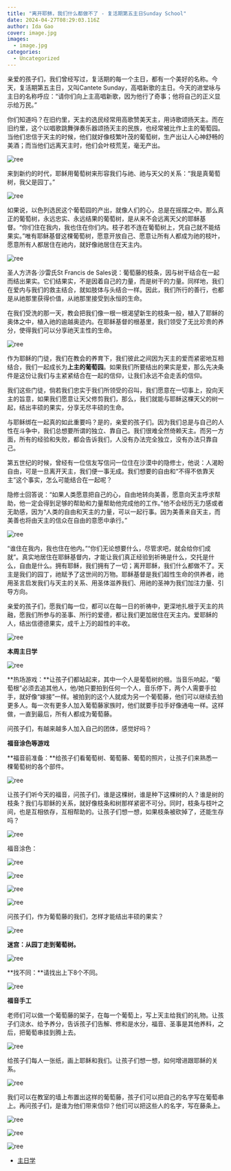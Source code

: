 ```yaml
---
title: "离开耶稣，我们什么都做不了 - 复活期第五主日Sunday School"
date: 2024-04-27T08:29:03.116Z
author: Ida Gao
cover: image.jpg
images:
  - image.jpg
categories:
  - Uncategorized
---
```


亲爱的孩子们，我们曾经写过，复活期的每一个主日，都有一个美好的名称。今天，复活期第五主日，又叫Cantete Sunday，高唱新歌的主日。今天的进堂咏与主日的名称呼应：“请你们向上主高唱新歌，因为他行了奇事；他将自己的正义显示给万民。”

<!--more-->

  

你们知道吗？在旧约里，天主的选民经常用高歌赞美天主，用诗歌颂扬天主。而在旧约里，这个以唱歌跳舞弹奏乐器颂扬天主的民族，也经常被比作上主的葡萄园。当他们忠信于天主的时候，他们就好像枝繁叶茂的葡萄树，生产出让人心神舒畅的美酒；而当他们远离天主时，他们会叶枝荒芜，毫无产出。

  

![ree](https://static.wixstatic.com/media/55472c_60b9956d317a403d98c856e78f3c6b0e~mv2.jpg)

  

来到新约的时代，耶稣用葡萄树来形容我们与祂、祂与天父的关系：“我是真葡萄树，我父是园丁。”

  

![ree](https://static.wixstatic.com/media/55472c_30d082d846a64f6fb4b29f94a5f0807a~mv2.jpg)

  

如果说，以色列选民这个葡萄园的产出，就像人们的心，总是在摇摆之中。那么真正的葡萄树，永远忠实、永远结果的葡萄树，是从来不会远离天父的耶稣基督。“你们住在我内，我也住在你们内。枝子若不连在葡萄树上，凭自己就不能结果实。”唯有耶稣基督这棵葡萄树，愿意开放自己、愿意让所有人都成为祂的枝叶，愿意所有人都居住在祂内，就好像祂居住在天主内。

  

![ree](https://static.wixstatic.com/media/55472c_95951ad8e31c4f7998783fc9abd5188e~mv2.jpg)

  

圣人方济各·沙雷氏St Francis de Sales说：葡萄藤的枝条，因与树干结合在一起而结出果实。它们结果实，不是因着自己的力量，而是树干的力量。同样地，我们在爱内与我们的救主结合，就如肢体与头结合一样。因此，我们所行的善行，也都是从祂那里获得价值，从祂那里接受到永恒的生命。

  

在我们受洗的那一天，教会把我们像一根一根渴望新生的枝条一般，植入了耶稣的奥体之中，植入祂的逾越奥迹内。在耶稣基督的根基里，我们领受了无比珍贵的养分，使得我们可以分享祂天主性的生命。

  

![ree](https://static.wixstatic.com/media/55472c_9dd61c283ca34a2aa0a10bdcc753a891~mv2.jpg)

  

作为耶稣的门徒，我们在教会的养育下，我们彼此之间因为天主的爱而紧密地互相结合，我们一起成长为**上主的葡萄园**。如果我们所要结出的果实是爱，那么先决条件是这份让我们与主紧紧结合在一起的信仰，让我们永远不会走丢的信仰。

  

我们这些门徒，倘若我们忠实于我们所领受的召叫，我们愿意在一切事上，投向天主的旨意，如果我们愿意让天父修剪我们，那么，我们就能与耶稣这棵天父的树一起，结出丰硕的果实，分享无尽丰硕的生命。

  

与耶稣绑在一起真的如此重要吗？是的，亲爱的孩子们。因为我们总是与自己的人性在斗争中，我们总想要所谓的独立、靠自己。我们很难全然倚赖天主。而另一方面，所有的经验和失败，都会告诉我们，人没有办法完全独立，没有办法只靠自己。

  

第五世纪的时候，曾经有一位信友写信问一位住在沙漠中的隐修士，他说：人渴盼自由，可是一旦离开天主，我们便一事无成。我们想要的自由和“不得不依靠天主”这个事实，怎么可能结合在一起呢？

隐修士回答说：“如果人类愿意把自己的心，自由地转向美善，愿意向天主呼求帮助，他一定会得到足够的帮助和力量帮助他完成他的工作。”他不会经历无力感或者无助感，因为“人类的自由和天主的力量，可以一起行事。因为美善来自天主，而美善也将由天主的信众在自由的意愿中承行。”

  

![ree](https://static.wixstatic.com/media/55472c_f45bb5ede15144f5bfe2978f1da9cfa5~mv2.jpg)

  

“谁住在我内，我也住在他内。”“你们无论想要什么，尽管求吧，就会给你们成就”。真实地居住在耶稣基督内，才能让我们真正经验到祈祷是什么，交托是什么，自由是什么。拥有耶稣，我们拥有了一切；离开耶稣，我们什么都做不了。天主是我们的园丁，祂赋予了这世间的万物。耶稣基督是我们超性生命的供养者，祂用圣言启发我们与天主的关系、用圣体滋养我们、用祂的圣神为我们加注力量、引导方向。

  

亲爱的孩子们，愿我们每一位，都可以在每一日的祈祷中，更深地扎根于天主的共融，愿我们所参与的圣事、所行的爱德，都让我们更加居住在天主内。爱耶稣的人，结出信德德果实，成千上万的超性的丰收。

  

![ree](https://static.wixstatic.com/media/55472c_46182d733acb40bcb65961c29dc096f9~mv2.jpg)

  

**本周主日学**

  

![ree](https://static.wixstatic.com/media/55472c_b9e9f3f5a7c24521b591feed96e6da38~mv2.jpg)

  

**热场游戏：**让孩子们都站起来，其中一个人是葡萄树的根。当音乐响起，“葡萄根”必须去追其他人，他/她只要拍到任何一个人，音乐停下，两个人需要手拉手，就好像“嫁接”一样。被拍到的这个人就成为另一个葡萄藤，他们可以继续去拍更多人。每一次有更多人加入葡萄藤家族时，他们就要手拉手好像通电一样。这样做，一直到最后，所有人都成为葡萄藤。

问孩子们，有越来越多人加入自己的团体，感觉好吗？

  

**福音涂色等游戏**

  

**福音前准备：**给孩子们看葡萄树、葡萄藤、葡萄的照片，让孩子们来熟悉一棵葡萄树的各个部件。

  

![ree](https://static.wixstatic.com/media/55472c_0c8afcf16cac416abbc0b1b52e702851~mv2.jpg)

让孩子们听今天的福音，问孩子们，谁是这棵树，谁是种下这棵树的人？谁是树的枝条？我们与耶稣的关系，就好像枝条和树那样紧密不可分。同时，枝条与枝叶之间，也是互相依存，互相帮助的。让孩子们想一想，如果枝条被砍掉了，还能生存吗？

  

![ree](https://static.wixstatic.com/media/55472c_6eb3af6c70f74df09c3b55125c5be3bc~mv2.jpg)

  

福音涂色：

  

![ree](https://static.wixstatic.com/media/55472c_398538077bbe4d929ea9b9d22e5a9853~mv2.jpg)

  

![ree](https://static.wixstatic.com/media/55472c_12823198c601443eb59c397422503065~mv2.jpg)

  

![ree](https://static.wixstatic.com/media/55472c_eb8736115d7a42f88714b7dac2b971ae~mv2.jpg)

  

![ree](https://static.wixstatic.com/media/55472c_4b3f716800d748b8a50f630323147198~mv2.png)

  

问孩子们，作为葡萄藤的我们，怎样才能结出丰硕的果实？

  

![ree](https://static.wixstatic.com/media/55472c_fbdd301ce61145988650c5f21652db0b~mv2.webp/v1/fill/w_121,h_94,al_c,q_80,usm_0.66_1.00_0.01,blur_2,enc_avif,quality_auto/55472c_fbdd301ce61145988650c5f21652db0b~mv2.webp)

  

**迷宫：从园丁走到葡萄树。**

  

![ree](https://static.wixstatic.com/media/55472c_27ebab2c36a143e69162f936138955ea~mv2.webp/v1/fill/w_108,h_140,al_c,q_80,usm_0.66_1.00_0.01,blur_2,enc_avif,quality_auto/55472c_27ebab2c36a143e69162f936138955ea~mv2.webp)

  

**找不同：**请找出上下8个不同。

![ree](https://static.wixstatic.com/media/55472c_a74e32135acf42d79fcd78b35ea84400~mv2.jpg)

  

  

  

**福音手工**

  

老师们可以做一个葡萄藤的架子，在每一个葡萄上，写上天主给我们的礼物。让孩子们浇水、给予养分，告诉孩子们告解、修和是水分，福音、圣事是其他养料，之后，把葡萄串挂到腾上去。

  

![ree](https://static.wixstatic.com/media/55472c_ce2e415e17ba42968450b8b979b5b501~mv2.webp/v1/fill/w_147,h_125,al_c,q_80,usm_0.66_1.00_0.01,blur_2,enc_avif,quality_auto/55472c_ce2e415e17ba42968450b8b979b5b501~mv2.webp)

  

  

给孩子们每人一张纸，画上耶稣和我们。让孩子们想一想，如何增进跟耶稣的关系。

  

![ree](https://static.wixstatic.com/media/55472c_5d1d7c1208cf449f8568dcbe05a1f1b3~mv2.jpg)

  

我们可以在教室的墙上布置出这样的葡萄藤，孩子们可以把自己的名字写在葡萄串上。再问孩子们，是谁为他们带来信仰？他们可以把这些人的名字，写在藤条上。

  

![ree](https://static.wixstatic.com/media/55472c_908366839adf4d78894281042656477c~mv2.jpg)

  

![ree](https://static.wixstatic.com/media/55472c_ad0693f6ee6a45498f74bb9a87ccb7c2~mv2.jpg)

  

![ree](https://static.wixstatic.com/media/55472c_2bd9bb0e813047a5bb4bda987616dcf1~mv2.jpg)

  

  

*   [主日学](https://www.urloveinme.com/首頁/categories/主日学)
